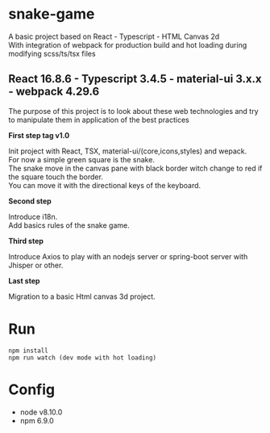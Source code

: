 # snake-game
A basic project based on React - Typescript - HTML Canvas 2d <br>
With integration of webpack for production build and hot loading during modifying scss/ts/tsx files

## React 16.8.6 - Typescript 3.4.5 - material-ui 3.x.x - webpack 4.29.6

The purpose of this project is to look about these web technologies and try to manipulate them in application of the best practices

**First step tag v1.0**

Init project with React, TSX, material-ui/(core,icons,styles) and wepack. <br>
For now a simple green square is the snake.<br>
The snake move in the canvas pane with black border witch change to red if the square touch the border.<br>
You can move it with the directional keys of the keyboard.<br>

**Second step**

Introduce i18n.<br>
Add basics rules of the snake game.<br>

**Third step**

Introduce Axios to play with an nodejs server or spring-boot server with Jhisper or other.

**Last step**

Migration to a basic Html canvas 3d project.

# Run

```
npm install
npm run watch (dev mode with hot loading)
```

# Config

* node v8.10.0
* npm 6.9.0

